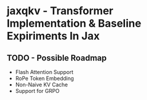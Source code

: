 # jaxqkv - Transformer Implementation & Baseline Expiriments In Jax

## TODO - Possible Roadmap
* Flash Attention Support
* RoPe Token Embedding
* Non-Naive KV Cache
* Support for GRPO